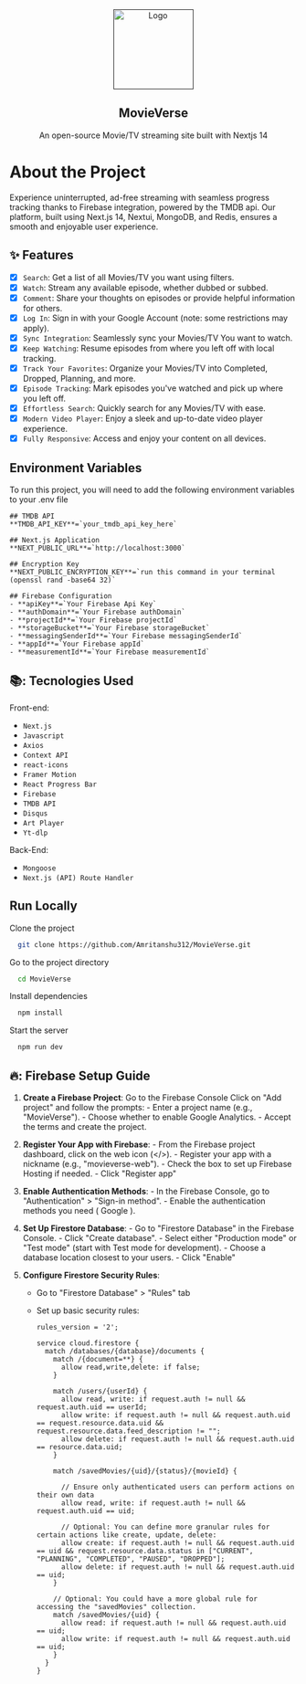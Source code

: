<div align="center">
  <a href="" target="_blank">
    <img src="https://github.com/Amritanshu312/MovieVerse/blob/main/public/images/logo-2.png" alt="Logo" width="140" height="140">
  </a>

  <h2 align="center">MovieVerse</h3>

  <p align="center">
    An open-source Movie/TV streaming site built with Nextjs 14
  </p>
</div>

# About the Project

Experience uninterrupted, ad-free streaming with seamless progress tracking thanks to Firebase integration, powered by the TMDB api. Our platform, built using Next.js 14, Nextui, MongoDB, and Redis, ensures a smooth and enjoyable user experience.

## :sparkles: Features

- [x] `Search`: Get a list of all Movies/TV you want using filters.
- [x] `Watch`: Stream any available episode, whether dubbed or subbed.
- [x] `Comment`: Share your thoughts on episodes or provide helpful information for others.
- [x] `Log In`: Sign in with your Google Account (note: some restrictions may apply).
- [x] `Sync Integration`: Seamlessly sync your Movies/TV You want to watch.
- [x] `Keep Watching`: Resume episodes from where you left off with local tracking.
- [x] `Track Your Favorites`: Organize your Movies/TV into Completed, Dropped, Planning, and more.
- [x] `Episode Tracking`: Mark episodes you've watched and pick up where you left off.
- [x] `Effortless Search`: Quickly search for any Movies/TV with ease.
- [x] `Modern Video Player`: Enjoy a sleek and up-to-date video player experience.
- [x] `Fully Responsive`: Access and enjoy your content on all devices.

## Environment Variables

To run this project, you will need to add the following environment variables to your .env file

```
## TMDB API
**TMDB_API_KEY**=`your_tmdb_api_key_here`

## Next.js Application
**NEXT_PUBLIC_URL**=`http://localhost:3000`

## Encryption Key
**NEXT_PUBLIC_ENCRYPTION_KEY**=`run this command in your terminal (openssl rand -base64 32)`

## Firebase Configuration
- **apiKey**=`Your Firebase Api Key`
- **authDomain**=`Your Firebase authDomain`
- **projectId**=`Your Firebase projectId`
- **storageBucket**=`Your Firebase storageBucket`
- **messagingSenderId**=`Your Firebase messagingSenderId`
- **appId**=`Your Firebase appId`
- **measurementId**=`Your Firebase measurementId`
```

## 📚: Tecnologies Used

Front-end:

- `Next.js`
- `Javascript`
- `Axios`
- `Context API`
- `react-icons`
- `Framer Motion`
- `React Progress Bar`
- `Firebase`
- `TMDB API`
- `Disqus`
- `Art Player`
- `Yt-dlp`

Back-End:

- `Mongoose`
- `Next.js (API) Route Handler`

## Run Locally

Clone the project

```bash
  git clone https://github.com/Amritanshu312/MovieVerse.git
```

Go to the project directory

```bash
  cd MovieVerse
```

Install dependencies

```bash
  npm install
```

Start the server

```bash
  npm run dev
```

## 🔥: Firebase Setup Guide

1. **Create a Firebase Project**:
   Go to the Firebase Console
   Click on "Add project" and follow the prompts: - Enter a project name (e.g., "MovieVerse"). - Choose whether to enable Google Analytics. - Accept the terms and create the project.
   <br/>

2. **Register Your App with Firebase**: - From the Firebase project dashboard, click on the web icon (</>). - Register your app with a nickname (e.g., "movieverse-web"). - Check the box to set up Firebase Hosting if needed. - Click "Register app"
   <br/>

3. **Enable Authentication Methods**: - In the Firebase Console, go to "Authentication" > "Sign-in method". - Enable the authentication methods you need ( Google ).
   <br/>

4. **Set Up Firestore Database**: - Go to "Firestore Database" in the Firebase Console. - Click "Create database". - Select either "Production mode" or "Test mode" (start with Test mode for development). - Choose a database location closest to your users. - Click "Enable"
   <br/>

5. **Configure Firestore Security Rules**:

   - Go to "Firestore Database" > "Rules" tab
   - Set up basic security rules:

     ```
     rules_version = '2';

     service cloud.firestore {
       match /databases/{database}/documents {
         match /{document=**} {
           allow read,write,delete: if false;
         }

         match /users/{userId} {
           allow read, write: if request.auth != null && request.auth.uid == userId;
           allow write: if request.auth != null && request.auth.uid == request.resource.data.uid && request.resource.data.feed_description != "";
           allow delete: if request.auth != null && request.auth.uid == resource.data.uid;
         }

         match /savedMovies/{uid}/{status}/{movieId} {

           // Ensure only authenticated users can perform actions on their own data
           allow read, write: if request.auth != null && request.auth.uid == uid;

           // Optional: You can define more granular rules for certain actions like create, update, delete:
           allow create: if request.auth != null && request.auth.uid == uid && request.resource.data.status in ["CURRENT", "PLANNING", "COMPLETED", "PAUSED", "DROPPED"];
           allow delete: if request.auth != null && request.auth.uid == uid;
         }

         // Optional: You could have a more global rule for accessing the "savedMovies" collection.
         match /savedMovies/{uid} {
           allow read: if request.auth != null && request.auth.uid == uid;
           allow write: if request.auth != null && request.auth.uid == uid;
         }
       }
     }
     ```
